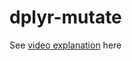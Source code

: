# dplyr-mutate




See [video explanation](https://www.youtube.com/watch?v=KWJCQ_jcv5g&t=13s) here

